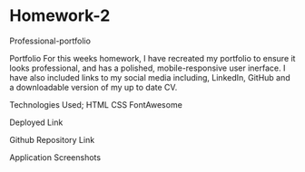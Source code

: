 # Homework-2

Professional-portfolio

Portfolio
For this weeks homework, I have recreated my portfolio to ensure it looks professional, and has a polished, mobile-responsive user inerface. I have also included links to my social media including, LinkedIn, GitHub and a downloadable version of my up to date CV.

Technologies Used;
HTML
CSS
FontAwesome

Deployed Link


Github Repository Link


Application Screenshots
